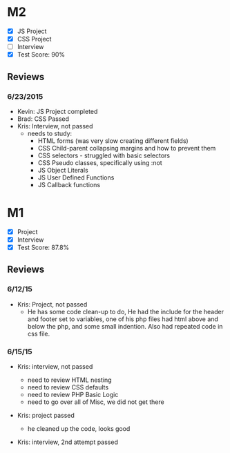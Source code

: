 # M2

- [x] JS Project
- [x] CSS Project
- [ ] Interview
- [x] Test Score: 90%

## Reviews

### 6/23/2015

- Kevin: JS Project completed
- Brad: CSS Passed
- Kris: Interview, not passed
  - needs to study:
    - HTML forms (was very slow creating different fields)
    - CSS Child-parent collapsing margins and how to prevent them
    - CSS selectors - struggled with basic selectors
    - CSS Pseudo classes, specifically using :not
    - JS Object Literals
    - JS User Defined Functions
    - JS Callback functions

# M1

- [x] Project
- [x] Interview
- [x] Test Score: 87.8%

## Reviews

### 6/12/15

- Kris: Project, not passed
  - He has some code clean-up to do, He had the include for the header and footer set to variables, one of his php files had html above and below the php, and some small indention. Also had repeated code in css file.

### 6/15/15

- Kris: interview, not passed
  - need to review HTML nesting
  - need to review CSS defaults
  - need to review PHP Basic Logic
  - need to go over all of Misc, we did not get there

- Kris: project passed
  - he cleaned up the code, looks good

- Kris: interview, 2nd attempt passed


